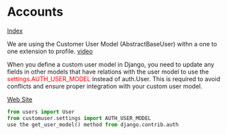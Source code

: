 # Accounts
[Index](index.md)

We are using the Customer User Model (AbstractBaseUser) withn a one to one 
extension to profile.
[video](https://www.youtube.com/watch?v=Ae7nc1EGv-A)


When you define a custom user model in Django, you need to update any fields 
in other models that have relations with the user model to use the <span style="color: red;">settings.AUTH_USER_MODEL </span> instead of auth.User. This is required to avoid conflicts and ensure proper integration with your custom user model.

[Web Site](https://medium.com/@ksarthak4ever/django-custom-user-model-allauth-for-oauth-20c84888c318)

 ```Python
from users import User
from customuser.settings import AUTH_USER_MODEL
use the get_user_model() method from django.contrib.auth
```
